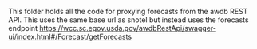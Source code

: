 This folder holds all the code for proxying forecasts from the awdb REST API. This uses the same base url as snotel but instead uses the forecasts endpoint https://wcc.sc.egov.usda.gov/awdbRestApi/swagger-ui/index.html#/Forecast/getForecasts